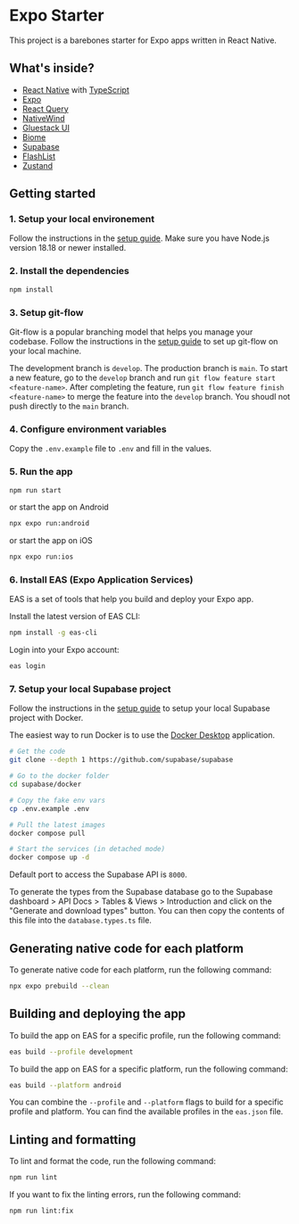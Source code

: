 # Expo Starter

This project is a barebones starter for Expo apps written in React Native.

## What's inside?

- [React Native](https://reactnative.dev/) with [TypeScript](https://www.typescriptlang.org/)
- [Expo](https://docs.expo.dev/)
- [React Query](https://react-query.tanstack.com/)
- [NativeWind](https://nativewind.dev/)
- [Gluestack UI](https://gluestack.dev/)
- [Biome](https://biomejs.dev/)
- [Supabase](https://supabase.com/)
- [FlashList](https://shopify.github.io/flash-list/docs/)
- [Zustand](https://github.com/pmndrs/zustand)

## Getting started

### 1. Setup your local environement

Follow the instructions in the [setup guide](https://reactnative.dev/docs/set-up-your-environment).
Make sure you have Node.js version 18.18 or newer installed.

### 2. Install the dependencies

```bash
npm install
```

### 3. Setup git-flow

Git-flow is a popular branching model that helps you manage your codebase. Follow the instructions in the [setup guide](https://danielkummer.github.io/git-flow-cheatsheet/index.html) to set up git-flow on your local machine.

The development branch is `develop`. The production branch is `main`. To start a new feature, go to the `develop` branch and run `git flow feature start <feature-name>`. After completing the feature, run `git flow feature finish <feature-name>` to merge the feature into the `develop` branch. You shoudl not push directly to the `main` branch.

### 4. Configure environment variables

Copy the `.env.example` file to `.env` and fill in the values.

### 5. Run the app

```bash
npm run start
```

or start the app on Android

```bash
npx expo run:android
```

or start the app on iOS

```bash
npx expo run:ios
```

### 6. Install EAS (Expo Application Services)

EAS is a set of tools that help you build and deploy your Expo app.

Install the latest version of EAS CLI:

```bash
npm install -g eas-cli
```

Login into your Expo account:

```bash
eas login
```

### 7. Setup your local Supabase project

Follow the instructions in the [setup guide](https://supabase.com/docs/guides/self-hosting/docker) to setup your local Supabase project with Docker.

The easiest way to run Docker is to use the [Docker Desktop](https://www.docker.com/products/docker-desktop/) application.

```bash
# Get the code
git clone --depth 1 https://github.com/supabase/supabase

# Go to the docker folder
cd supabase/docker

# Copy the fake env vars
cp .env.example .env

# Pull the latest images
docker compose pull

# Start the services (in detached mode)
docker compose up -d
```

Default port to access the Supabase API is `8000`.

To generate the types from the Supabase database go to the Supabase dashboard > API Docs > Tables & Views > Introduction  and click on the "Generate and download types" button. You can then copy the contents of this file into the `database.types.ts` file.


## Generating native code for each platform

To generate native code for each platform, run the following command:

```bash
npx expo prebuild --clean
```

## Building and deploying the app

To build the app on EAS for a specific profile, run the following command:

```bash
eas build --profile development
```

To build the app on EAS for a specific platform, run the following command:

```bash
eas build --platform android
```

You can combine the `--profile` and `--platform` flags to build for a specific profile and platform.
You can find the available profiles in the `eas.json` file.

## Linting and formatting

To lint and format the code, run the following command:

```bash
npm run lint
```

If you want to fix the linting errors, run the following command:

```bash
npm run lint:fix
```



